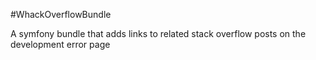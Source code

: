 #WhackOverflowBundle

A symfony bundle that adds links to related stack overflow posts on the development error page